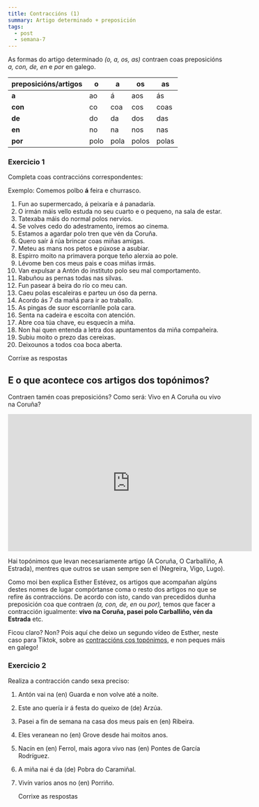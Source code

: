 ```yaml
---
title: Contraccións (1)
summary: Artigo determinado + preposición
tags:
  - post
  - semana-7
---
```

As formas do artigo determinado *(o, a, os, as)* contraen coas preposicións *a,
con, de, en* e *por* en galego.

| preposicións/artigos | o    | a    | os    | as    |
| -------------------- | ---- | ---- | ----- | ----- |
| **a**                | ao   | á    | aos   | ás    |
| **con**              | co   | coa  | cos   | coas  |
| **de**               | do   | da   | dos   | das   |
| **en**               | no   | na   | nos   | nas   |
| **por**              | polo | pola | polos | polas |

### Exercicio 1

Completa coas contraccións correspondentes:

Exemplo: Comemos polbo **á** feira e churrasco.

1. Fun <e-answer>ao</e-answer> supermercado, <e-answer>á</e-answer> peixaría e
   <e-answer>á</e-answer> panadaría.
2. O irmán máis vello estuda <e-answer>no</e-answer> seu cuarto e o pequeno,
   <e-answer>na</e-answer> sala de estar.
3. Tatexaba máis do normal <e-answer>polos</e-answer> nervios.
4. Se volves cedo <e-answer>do</e-answer> adestramento, iremos
   <e-answer>ao</e-answer> cinema.
5. Estamos a agardar <e-answer>polo</e-answer> tren que vén
   <e-answer>da</e-answer> Coruña.
6. Quero saír <e-answer>á</e-answer> rúa brincar <e-answer>coas</e-answer> miñas
   amigas.
7. Meteu as mans <e-answer>nos</e-answer> petos e púxose a asubiar.
8. Espirro moito <e-answer>na</e-answer> primavera porque teño alerxia
   <e-answer>ao</e-answer> pole.
9. Lévome ben <e-answer>cos</e-answer> meus pais e <e-answer>coas</e-answer>
   miñas irmás.
10. Van expulsar a Antón <e-answer>do</e-answer> instituto
    <e-answer>polo</e-answer> seu mal comportamento.
11. Rabuñou as pernas todas <e-answer>nas</e-answer> silvas.
12. Fun pasear <e-answer>á</e-answer> beira do río <e-answer>co</e-answer> meu
    can.
13. Caeu <e-answer>polas</e-answer> escaleiras e parteu un óso
    <e-answer>da</e-answer> perna.
14. Acordo <e-answer>ás</e-answer> 7 da mañá para ir <e-answer>ao</e-answer>
    traballo.
15. As pingas de suor escorríanlle <e-answer>pola</e-answer> cara.
16. Senta <e-answer>na</e-answer> cadeira e escoita con atención.
17. Abre <e-answer>coa</e-answer> túa chave, eu esquecín a miña.
18. Non hai quen entenda a letra <e-answer>dos</e-answer> apuntamentos
    <e-answer>da</e-answer> miña compañeira.
19. Subiu moito o prezo <e-answer>das</e-answer> cereixas.
20. Deixounos a todos <e-answer>coa</e-answer> boca aberta.

<e-validate>Corrixe as respostas</e-validate>

## E o que acontece cos artigos dos topónimos?

Contraen tamén coas preposicións? Como será: Vivo en A Coruña ou vivo na Coruña?

<iframe width="560" height="315" src="https://www.youtube.com/embed/HwbVcLvY2eA" frameborder="0" allow="accelerometer; autoplay; encrypted-media; gyroscope; picture-in-picture" allowfullscreen></iframe>

Hai topónimos que levan necesariamente artigo (A Coruña, O Carballiño, A
Estrada), mentres que outros se usan sempre sen el (Negreira, Vigo, Lugo).

Como moi ben explica Esther Estévez, os artigos que acompañan algúns destes nomes de lugar compórtanse coma o resto dos artigos no que se refire ás
contraccións. De acordo con isto, cando van precedidos dunha preposición coa que
contraen *(a, con, de, en* ou *por),* temos que facer a contracción igualmente: **vivo na Coruña, pasei polo Carballiño, vén da Estrada** etc.

Ficou claro? Non? Pois aquí che deixo un segundo vídeo de Esther, neste caso para Tiktok, sobre as [contraccións cos topónimos](https://www.tiktok.com/@digochoeu/video/7049350513925672198?is_copy_url=1&is_from_webapp=v1), e non peques máis [](https://www.tiktok.com/@digochoeu/video/7049350513925672198?is_copy_url=1&is_from_webapp=v1) en galego!

### Exercicio 2

Realiza a contracción cando sexa preciso:

1. Antón vai <e-answer>na</e-answer> (en) Guarda e non volve até a noite.
2. Este ano quería ir á festa do queixo <e-answer>de</e-answer> (de) Arzúa.
3. Pasei a fin de semana na casa dos meus pais <e-answer>en</e-answer> (en)
   Ribeira.
4. Eles veranean <e-answer>no</e-answer> (en) Grove desde hai moitos anos.
5. Nacín <e-answer>en</e-answer> (en) Ferrol, mais agora vivo
   <e-answer>nas</e-answer> (en) Pontes de García Rodríguez.
6. A miña nai é <e-answer>da</e-answer> (de) Pobra do Caramiñal.
7. Vivín varios anos <e-answer>no</e-answer> (en) Porriño.

   <e-validate>Corrixe as respostas</e-validate>